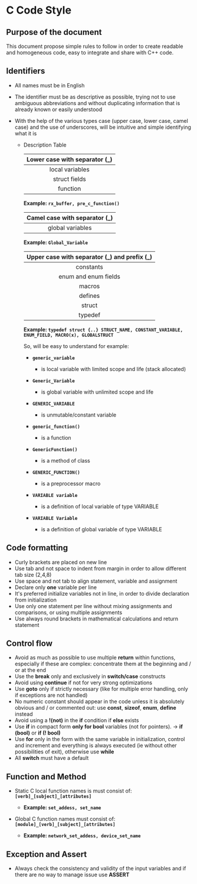 # C Code Style


## Purpose of the document


This document propose simple rules to follow in order to create readable and homogeneous code, easy to integrate and share with C++ code.


## Identifiers

- All names must be in English
- The identifier must be as descriptive as possible, trying not to use ambiguous abbreviations and without duplicating information that is already known or easily understood
- With the help of the various types case (upper case, lower case, camel case) and the use of underscores, will be intuitive and simple identifying what it is

	* Description Table

		| Lower case with separator (\_) |
		|:------------------------------:|
		| local variables                |
		| struct fields                  |
		| function                       |
		
		**Example: `rx_buffer, pre_c_function()`**
		
	
		| Camel case with separator (\_) |
		|:------------------------------:|
		| global variables               |
		
		**Example: `Global_Variable`**
		
	
		| Upper case with separator (\_) and prefix (\_) |
		|:----------------------------------------------:|
		| constants                                      |
		| enum and enum fields                           |
		| macros                                         |
		| defines                                        |
		| struct                                         |
		| typedef                                        |
		
		**Example: `typedef struct {..} STRUCT_NAME, CONSTANT_VARIABLE, ENUM_FIELD, MACRO(x), GLOBALSTRUCT`**
		
		So, will be easy to understand for example:
		
		- **`generic_variable`**
			+ is local variable with limited scope and life (stack allocated)
			
		- **`Generic_Variable`** 
			+ is global variable with unlimited scope and life
		
		- **`GENERIC_VARIABLE`** 
			+ is unmutable/constant variable
			
		- **`generic_function()`** 
			+ is a function
			
		- **`GenericFunction()`**
			+ is a method of class

		- **`GENERIC_FUNCTION()`** 
			+ is a preprocessor macro 
			
		- **`VARIABLE variable`**
			+ is a definition of local variable of type VARIABLE

		- **`VARIABLE Variable`**
			+ is a definition of global variable of type VARIABLE
			
## Code formatting

- Curly brackets are placed on new line
- Use tab and not space to indent from margin in order to allow different tab size (2,4,8)
- Use space and not tab to align statement, variable and assignment
- Declare only **one** variable per line
- It's preferred initialize variables not in line, in order to divide declaration from initialization
- Use only one statement per line without mixing assignments and comparisons, or using multiple assignments 
- Use always round brackets in mathematical calculations and return statement

## Control flow

- Avoid as much as possible to use multiple **return** within functions, especially if these are complex: concentrate them at the beginning and / or at the end
- Use the **break** only and exclusively in **switch/case** constructs
- Avoid using **continue** if not for very strong optimizations
- Use **goto** only if strictly necessary (like for multiple error handling, only if exceptions are not handled)
- No numeric constant should appear in the code unless it is absolutely obvious and / or commented out: use **const**, **sizeof**, **enum**, **define** instead
- Avoid using a **!(not)** in the **if** condition if **else** exists
- Use **if** in compact form **only for bool** variables (not for pointers). → **if (bool)** or **if (! bool)**
- Use **for** only in the form with the same variable in initialization, control and increment and everything is always executed (ie without other possibilities of exit), otherwise use **while**
- All **switch** must have a default

## Function and Method

- Static C local function names is must consist of: **`[verb]_[subject]_[attributes]`**
	+ **Example: `set_addess, set_name`**
	
- Global C function names must consist of: **`[module]_[verb]_[subject]_[attributes]`**
	+ **Example: `network_set_addess, device_set_name`**

## Exception and Assert

- Always check the consistency and validity of the input variables and if there are no way to manage issue use **ASSERT**




		
		

